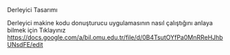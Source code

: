 
Derleyici Tasarımı

Derleyici makine kodu donuşturucu uygulamasının nasıl çalıştığını anlaya bilmek için Tıklayınız
https://docs.google.com/a/bil.omu.edu.tr/file/d/0B4TsutOYfPa0MnRReHJhbUNsdFE/edit
